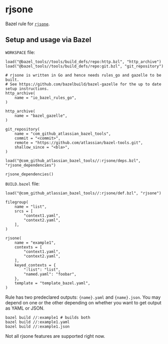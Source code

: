 # rjsone

Bazel rule for [`rjsone`](https://github.com/wryun/rjsone).

## Setup and usage via Bazel

`WORKSPACE` file:
```bzl
load("@bazel_tools//tools/build_defs/repo:http.bzl", "http_archive")
load("@bazel_tools//tools/build_defs/repo:git.bzl", "git_repository")

# rjsone is written in Go and hence needs rules_go and gazelle to be built.
# See https://github.com/bazelbuild/bazel-gazelle for the up to date setup instructions.
http_archive(
    name = "io_bazel_rules_go",
)

http_archive(
    name = "bazel_gazelle",
)

git_repository(
    name = "com_github_atlassian_bazel_tools",
    commit = "<commit>",
    remote = "https://github.com/atlassian/bazel-tools.git",
    shallow_since = "<bla>",
)

load("@com_github_atlassian_bazel_tools//:rjsone/deps.bzl", "rjsone_dependencies")

rjsone_dependencies()
```

`BUILD.bazel` file:
```bzl
load("@com_github_atlassian_bazel_tools//:rjsone/def.bzl", "rjsone")

filegroup(
    name = "list",
    srcs = [
        "context1.yaml",
        "context2.yaml",
    ],
)

rjsone(
    name = "example1",
    contexts = [
        "context1.yaml",
        "context2.yaml",
    ],
    keyed_contexts = {
        ":list": "list",
        "named.yaml": "foobar",
    },
    template = "template_bazel.yaml",
)
```
Rule has two predeclared outputs: `{name}.yaml` and `{name}.json`. You may depend on one or the other depending on
whether you want to get output as YAML or JSON.
```console
bazel build //:example1 # builds both
bazel build //:example1.yaml
bazel build //:example1.json
```
Not all rjsone features are supported right now.
